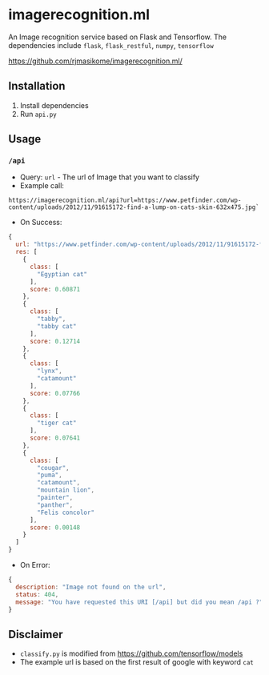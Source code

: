 # imagerecognition.ml
An Image recognition service based on Flask and Tensorflow. The dependencies include `flask`, `flask_restful`, `numpy`, `tensorflow`

https://github.com/rjmasikome/imagerecognition.ml/

## Installation
1. Install dependencies
2. Run `api.py`

## Usage
### `/api`
* Query: `url` - The url of Image that you want to classify
* Example call: 
```
https://imagerecognition.ml/api?url=https://www.petfinder.com/wp-content/uploads/2012/11/91615172-find-a-lump-on-cats-skin-632x475.jpg`
```
* On Success: 
```js
{
  url: "https://www.petfinder.com/wp-content/uploads/2012/11/91615172-find-a-lump-on-cats-skin-632x475.jpg",
  res: [
    {
      class: [
        "Egyptian cat"
      ],
      score: 0.60871
    },
    {
      class: [
        "tabby",
        "tabby cat"
      ],
      score: 0.12714
    },
    {
      class: [
        "lynx",
        "catamount"
      ],
      score: 0.07766
    },
    {
      class: [
        "tiger cat"
      ],
      score: 0.07641
    },
    {
      class: [
        "cougar",
        "puma",
        "catamount",
        "mountain lion",
        "painter",
        "panther",
        "Felis concolor"
      ],
      score: 0.00148
    }
  ]
}
```
* On Error:
```js
{
  description: "Image not found on the url",
  status: 404,
  message: "You have requested this URI [/api] but did you mean /api ?"
}
```

## Disclaimer
* `classify.py` is modified from https://github.com/tensorflow/models
* The example url is based on the first result of google with keyword `cat`
